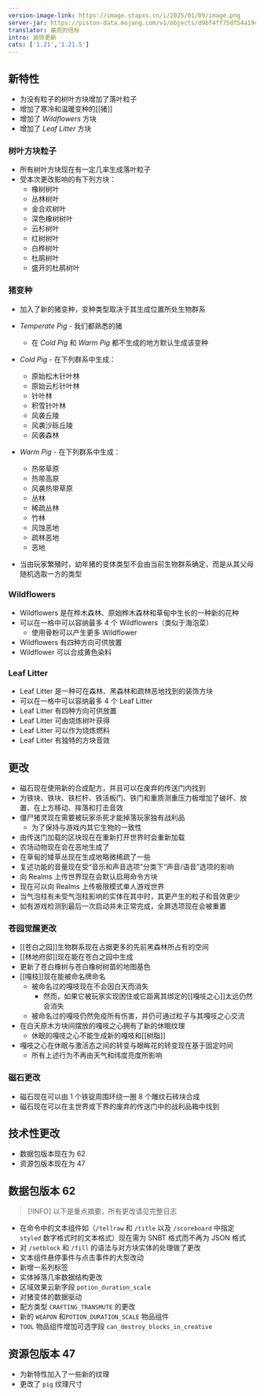 ```yaml
---
version-image-link: https://image.stapxs.cn/i/2025/01/09/image.png
server-jar: https://piston-data.mojang.com/v1/objects/d9bf4ff75df54a19c19cb4fbc37f020a734904e5/server.jar
translator: 最亮的信标
intro: 装饰更新
cats: ['1.21','1.21.5']
---
```

## 新特性
* 为没有粒子的树叶方块增加了落叶粒子
* 增加了寒冷和温暖变种的[[猪]]
* 增加了 *Wildflowers* 方块
* 增加了 *Leaf Litter* 方块

### 树叶方块粒子
* 所有树叶方块现在有一定几率生成落叶粒子
* 受本次更改影响的有下列方块：
    * 橡树树叶
    * 丛林树叶
	* 金合欢树叶
	* 深色橡树树叶
	* 云杉树叶
	* 红树树叶
	* 白桦树叶
	* 杜鹃树叶
    * 盛开的杜鹃树叶

### 猪变种
* 加入了新的猪变种，变种类型取决于其生成位置所处生物群系
* *Temperate Pig* - 我们都熟悉的猪
    * 在 *Cold Pig* 和 *Warm Pig* 都不生成的地方默认生成该变种
* *Cold Pig* - 在下列群系中生成：
    * 原始松木针叶林
    * 原始云杉针叶林
    * 针叶林
    * 积雪针叶林
    * 风袭丘陵
    * 风袭沙砾丘陵
    * 风袭森林

* *Warm Pig* - 在下列群系中生成：
    * 热带草原
    * 热带高原
    * 风袭热带草原
    * 丛林
    * 稀疏丛林
    * 竹林
    * 风蚀恶地
    * 疏林恶地
    * 恶地
* 当由玩家繁殖时，幼年猪的变体类型不会由当前生物群系确定，而是从其父母随机选取一方的类型

### Wildflowers
* Wildflowers 是在桦木森林、原始桦木森林和草甸中生长的一种新的花种
* 可以在一格中可以容纳最多 4 个 Wildflowers（类似于海泡菜）
    * 使用骨粉可以产生更多 Wildflower
* Wildflowers 有四种方向可供放置
* Wildflower 可以合成黄色染料

### Leaf Litter
* Leaf Litter 是一种可在森林、黑森林和疏林恶地找到的装饰方块
* 可以在一格中可以容纳最多 4 个 Leaf Litter
* Leaf Litter 有四种方向可供放置
* Leaf Litter 可由烧炼树叶获得
* Leaf Litter 可以作为烧炼燃料
* Leaf Litter 有独特的方块音效

## 更改
* 磁石现在使用新的合成配方，并且可以在废弃的传送门内找到
* 为铁块、铁块、铁栏杆、铁活板门、铁门和重质测重压力板增加了破坏、放置、在上方移动、摔落和打击音效
* 僵尸猪灵现在需要被玩家杀死才能掉落玩家独有战利品
    * 为了保持与游戏内其它生物的一致性
* 由传送门加载的区块现在在重新打开世界时会重新加载
* 农场动物现在会在恶地生成了
* 在草甸的矮草丛现在生成地略微稀疏了一些
* 复述功能的音量现在受“音乐和声音选项”分类下“声音/语音”选项的影响
* 向 Realms 上传世界现在会默认启用命令方块
* 现在可以向 Realms 上传极限模式单人游戏世界
* 当气泡柱有未受气泡柱影响的实体在其中时，其更产生的粒子和音效更少
* 如有游戏检测到最后一次启动并未正常完成，全屏选项现在会被重置

### 苍园觉醒更改
* [[苍白之园]]生物群系现在占据更多的先前黑森林所占有的空间
* [[林地府邸]]现在能在苍白之园中生成
* 更新了苍白橡树与苍白橡树树苗的地图基色
* [[嘎枝]]现在能被命名牌命名
    * 被命名过的嘎吱现在不会因白天而消失
        * 然而，如果它被玩家实现困住或它距离其绑定的[[嘎吱之心]]太远仍然会消失
    * 被命名过的嘎吱仍然免疫所有伤害，并仍可通过粒子与其嘎吱之心交流
* 在白天原木方块间摆放的嘎吱之心拥有了新的休眠纹理
    * 休眠的嘎吱之心不能生成新的嘎吱和[[树脂]]
* 嘎吱之心在休眠与激活态之间的转变与眼眸花的转变现在基于固定时间
    * 所有上述行为不再由天气和纬度亮度所影响

### 磁石更改
* 磁石现在可以由 1 个铁锭周围环绕一圈 8 个雕纹石砖块合成
* 磁石现在可以在主世界或下界的废弃的传送门中的战利品箱中找到

## 技术性更改
* 数据包版本现在为 62
* 资源包版本现在为 47

## 数据包版本 62

> [!INFO]
> 以下是重点摘要，所有更改请见完整日志

* 在命令中的文本组件如（`/tellraw` 和 `/title` 以及 `/scoreboard` 中指定 `styled` 数字格式时的文本格式）现在需为 SNBT 格式而不再为 JSON 格式
* 对 `/setblock` 和 `/fill` 的语法与对方块实体的处理做了更改
* 文本组件悬停事件与点击事件的大型改动
* 新增一系列标签
* 实体掉落几率数据结构更改
* 区域效果云新字段 `potion_duration_scale`
* 对猪变体的数据驱动
* 配方类型 `CRAFTING_TRANSMUTE` 的更改
* 新的 `WEAPON` 和`POTION_DURATION_SCALE` 物品组件
* `TOOL` 物品组件增加可选字段 `can_destroy_blocks_in_creative`

## 资源包版本 47
* 为新特性加入了一些新的纹理
* 更改了 `pig` 纹理尺寸
